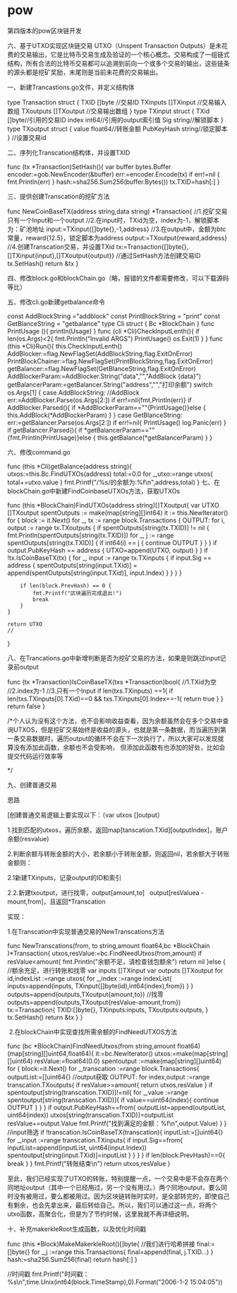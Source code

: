 # pow
第四版本的pow区块链开发

六、基于UTXO实现区块链交易
UTXO（Unspent Transaction Outputs）是未花费的交易输出，它是比特币交易生成及验证的一个核心概念。交易构成了一组链式结构，所有合法的比特币交易都可以追溯到前向一个或多个交易的输出，这些链条的源头都是挖矿奖励，末尾则是当前未花费的交易输出。

一、新建Trancastions.go文件，并定义结构体

type Transaction struct {
	TXID []byte           //交易ID
	TXinputs []TXinput   //交易输入数组
	TXoutputs []TXoutput //交易输出数组
}
type TXinput struct {
	TXid []byte//引用的交易ID
	index int64//引用的output索引值
	Sig string//解锁脚本
}
type TXoutput struct {
	value float64//转账金额
	PubKeyHash string//锁定脚本
}
//设置交易id

二、序列化Transcation结构体，并设置TXID

func (tx *Transaction)SetHash(){
	var buffer bytes.Buffer
	encoder:=gob.NewEncoder(&buffer)
	err:=encoder.Encode(tx)
	if err!=nil {
		fmt.Println(err)
	}
	hash:=sha256.Sum256(buffer.Bytes())
	tx.TXID=hash[:]
}

三、提供创建Transcation的挖矿方法

func NewCoinBaseTX(address string,data string) *Transaction{
	//1.挖矿交易只有一个Input和一个output
	//2.在input时，TXid为空，index为-1，解锁脚本为：矿池地址
	input:=TXinput{[]byte{},-1,address}
	//3.在output中，金额为btc常量，reward{12.5}，锁定脚本为address
	output:=TXoutput{reward,address}
	//4.创建Transcation交易，并设置TXid
	tx:=Transaction{[]byte{},[]TXinput{input},[]TXoutput{output}}
	//通过SetHash方法创建交易ID
	tx.SetHash()
	return &tx
}

四、修改block.go和blockChain.go（略，报错的文件都需要修改，可以下载源码等比）

五、修改cli.go新建getbalance命令

const AddBlockString  ="addblock"
const PrintBlockString  = "print"
const GetBlanceString  = "getbalance"
type Cli struct {
	Bc *BlockChain
}
func PrintUsage (){
	println(Usage)
}
func (cli *Cli)CheckInputLenth(){
	if len(os.Args)<2{
		fmt.Println("Invalid ARGS")
		PrintUsage()
		os.Exit(1)
	}
}
func (this *Cli)Run(){
	this.CheckInputLenth()
	AddBlocker:=flag.NewFlagSet(AddBlockString,flag.ExitOnError)
	PrintBlockChainer:=flag.NewFlagSet(PrintBlockString,flag.ExitOnError)
	getBalancer:=flag.NewFlagSet(GetBlanceString,flag.ExitOnError)
	AddBlockerParam:=AddBlocker.String("data","","AddBlock {data}")
	getBalancerParam:=getBalancer.String("address","","打印余额")
	switch os.Args[1] {
	case AddBlockString:
		//AddBlock
		err:=AddBlocker.Parse(os.Args[2:])
		if err!=nil{fmt.Println(err)}
		if AddBlocker.Parsed(){
			if *AddBlockerParam==""{PrintUsage()}else {
				this.AddBlock(*AddBlockerParam)
			}
		}
	case GetBlanceString:
		err:=getBalancer.Parse(os.Args[2:])
		if err!=nil{
			PrintUsage()
			log.Panic(err)
		}
		if getBalancer.Parsed(){
			if *getBalancerParam==""{fmt.Println(PrintUsage)}else {
				this.getBalance(*getBalancerParam)
			}
		}

六、修改command.go

func (this *Cli)getBalance(address string){
	utxos:=this.Bc.FindUTXOs(address)
	total:=0.0
	for _,utxo:=range utxos{
		total+=utxo.value
	}
	fmt.Printf("/%s/的余额为:%f\n",address,total)
}
七、在blockChain.go中新建FindCoinbaseUTXOs方法，获取UTXOs

func (this *BlockChain)FindUTXOs(address string)[]TXoutput{
	var UTXO []TXoutput
	spentOutputs := make(map[string][]int64)
	it := this.NewIterator()
	for {
		block := it.Next()
		for _, tx := range block.Transactions {
		OUTPUT:
			for i, output := range tx.TXoutputs {
				if spentOutputs[string(tx.TXID)] != nil {
					fmt.Println(spentOutputs[string(tx.TXID)])
					for _, j := range spentOutputs[string(tx.TXID)] {
						if int64(i) == j {
							continue OUTPUT
						}
					}
				}
				if output.PubKeyHash == address {
					UTXO=append(UTXO, output)
				}
			}
			if !tx.IsCoinBaseTX(tx) {
				for _, input := range tx.TXinputs {
					if input.Sig == address {
						spentOutputs[string(input.TXid)] = append(spentOutputs[string(input.TXid)], input.Index)
					}
				}
			}
		}

		if len(block.PrevHash) == 0 {
			fmt.Printf("区块遍历完成退出!")
			break
		}
	}

	return UTXO
	//
}

八、在Trancations.go中新增判断是否为挖矿交易的方法，如果是则跳过input记录前output

func (tx *Transaction)IsCoinBaseTX(txs *Transaction)bool{
	//1.TXid为空
	//2.index为-1
	//3.只有一个Input
	if len(txs.TXinputs) ==1{
		if len(txs.TXinputs[0].TXid)==0 && txs.TXinputs[0].Index==-1{
			return true
		}
	}
	return false
}


/*个人认为没有这个方法，也不会影响收益查看，因为余额虽然会在多个交易中查询UTXOS，但是挖矿交易始终是收益的源头，也就是第一条数据，而当遍历到第一条交易数据时，遍历output的循环不会在下一次执行了，所以大家可以发现就算没有添加此函数，余额也不会受影响，
但添加此函数有也添加的好处，比如会提交代码运行效率等

*/

九、创建普通交易

思路

[创建普通交易逻辑上要实现以下：（var utxos []output）

1.找到匹配的utxos，遍历余额，返回map[tanscation.TXid][outputIndex]，账户余额(resvalue)

2.判断余额与转账金额的大小，若余额小于转账金额，则返回nil，若余额大于转账金额则：

2.1新建TXinputs，记录output的ID和索引

2.2.新建txoutput，进行找零，output[amount,to]   output[resValuea - mount,from]，且返回*Transcation

实现：

1.在Transcation中实现普通交易的NewTranscations方法

func NewTranscations(from, to string,amount float64,bc *BlockChain )*Transaction{
	utxos,resValue:=bc.FindNeedUtxos(from,amount)
	if resValue<amount{
		fmt.Println("余额不足，请检查钱包额余")
		return nil
	}else {
		//额余充足，进行转账和找零
		var inputs []TXinput
		var outputs []TXoutput
		for id,indexList :=range utxos{
			for _,index :=range indexList{
				inputs=append(inputs, TXinput{[]byte(id),int64(index),from})
			}
		}
		outputs=append(outputs,TXoutput{amount,to})
		//找零
		outputs=append(outputs,TXoutput{resValue-amount,from})
		tx:=Transaction{
			TXID:[]byte{},
			TXinputs:inputs,
			TXoutputs:outputs,
		}
		tx.SetHash()
		return &tx
	}
}

 2.在blockChain中实现查找所需余额的FindNeedUTXOS方法

func (bc *BlockChain)FindNeedUtxos(from string,amount float64)(map[string][]uint64,float64){
	it:=bc.NewIterator()
	utxos:=make(map[string][]uint64)
	resValue:=float64(0.0)
	spentoutput :=make(map[string][]uint64)
	for {
		block:=it.Next()
		for _,transcation :=range block.Transactions{
			outputList:=[]uint64{}
			//output获取
		OUTPUT:
			for index,output :=range transcation.TXoutputs{
				if resValue>=amount{
					return utxos,resValue
				}
				if spentoutput[string(transcation.TXID)]!=nil{
					for _,value :=range spentoutput[string(transcation.TXID)]{
						if value==uint64(index){
							continue OUTPUT
						}
					}
				}
				if output.PubKeyHash==from{
					outputList=append(outputList, uint64(index))
					utxos[string(transcation.TXID)]=outputList
					resValue+=output.Value
					fmt.Printf("找到满足的金额：%f\n",output.Value)
				}
			}
			//input筛选
			if !transcation.IsCoinBaseTX(transcation){
				inputList:=[]uint64{}
				for _,input :=range transcation.TXinputs{
					if input.Sig==from{
						inputList=append(inputList, uint64(input.Index))
						spentoutput[string(input.TXid)]=inputList
					}
				}
			}
		}
		if len(block.PrevHash)==0{
			break
		}
	}
	fmt.Printf("转账结束\n")
	return utxos,resValue
}

至此，我们已经实现了UTXO的转账，特别提醒一点，一个交易中是不会存在两个同地址output（其中一个已经用过，另一个没有用过。）两个同地output，要么同时没有被用过，要么都被用过。因为区块链转账时实时，是全部转完的，即使自己有剩余，也会先拿出来，最后转给自己。所以，我们可以通过这一点，将两个utxo函数，高聚合化，但是为了节约时候，这里我就不再详细说明。

十、补充makerkleRoot生成函数，以及优化时间戳

func (this *Block)MakeMakerkleRoot()[]byte{
	//我们进行哈希拼接
	final:=[]byte{}
	for _,j :=range this.Transactions{
		final=append(final, j.TXID...)
	}
	hash:=sha256.Sum256(final)
	return hash[:]
}


//时间戳
fmt.Printf("时间戳：%s\n",time.Unix(int64(block.TimeStamp),0).Format("2006-1-2 15:04:05"))

